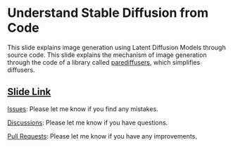 # Understand Stable Diffusion from Code

This slide explains image generation using Latent Diffusion Models through source code. This slide explains the mechanism of image generation through the code of a library called [parediffusers](https://github.com/masaishi/parediffusers), which simplifies diffusers.

## [Slide Link](https://masaishi.github.io/understand-stable-diffusion-slidev/)

[<mdi-radiobox-marked />Issues](https://github.com/masaishi/understand-stable-diffusion-slidev/issues): Please let me know if you find any mistakes.

[<mdi-message-text-outline />Discussions](https://github.com/masaishi/understand-stable-diffusion-slidev/discussions): Please let me know if you have questions.

[<mdi-source-pull />Pull Requests](https://github.com/masaishi/understand-stable-diffusion-slidev/pulls): Please let me know if you have any improvements.